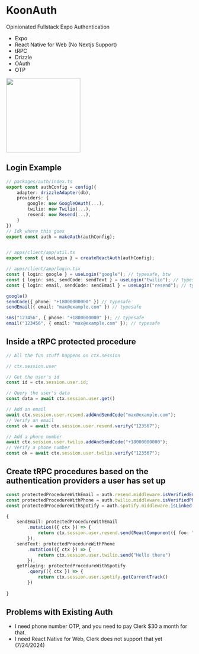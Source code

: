 # KoonAuth

Opinionated Fullstack Expo Authentication

- Expo
- React Native for Web (No Nextjs Support)
- tRPC
- Drizzle
- OAuth
- OTP

<img src="https://i.imgur.com/NoCRvOA.jpeg" height="200px" />

## Login Example

```ts
// packages/auth/index.ts
export const authConfig = config({
    adapter: drizzleAdapter(db),
    providers: {
        google: new GoogleOAuth(...),
        twilio: new Twilio(...),
        resend: new Resend(...),
    }
})
// Idk where this goes
export const auth = makeAuth(authConfig);


// apps/client/app/util.ts
export const { useLogin } = createReactAuth(authConfig);

// apps/client/app/login.tsx
const { login: google } = useLogin("google"); // typesafe, btw
const { login: sms, sendCode: sendText } = useLogin("twilio"); // typesafe
const { login: email, sendCode: sendEmail } = useLogin("resend"); // typesafe

google()
sendCode({ phone: "+18000000000" }) // typesafe
sendEmail({ email: "max@example.com" }) // typesafe

sms("123456", { phone: "+1800000000" }); // typesafe
email("123456", { email: "max@example.com" }); // typesafe

```

## Inside a tRPC protected procedure

```ts
// All the fun stuff happens on ctx.session

// ctx.session.user

// Get the user's id
const id = ctx.session.user.id;

// Query the user's data
const data = await ctx.session.user.get()

// Add an email
await ctx.session.user.resend.addAndSendCode("max@example.com");
// Verify an email
const ok = await ctx.session.user.resend.verify("123567");

// Add a phone number
await ctx.session.user.twilio.addAndSendCode("+18000000000");
// Verify a phone number
const ok = await ctx.session.user.twilio.verify("123567");
```

## Create tRPC procedures based on the authentication providers a user has set up

```ts
const protectedProcedureWithEmail = auth.resend.middleware.isVerifiedEmail(protectedProcedure); // checks for a verified email
const protectedProcedureWithPhone = auth.twilio.middleware.isVerifiedPhone(protectedProcedure); // checks for a verified phone
const protectedProcedureWithSpotify = auth.spotify.middleware.isLinked(protectedProcedure); // checks for an oauth connection to the account

{
    sendEmail: protectedProcedureWithEmail
        .mutation(({ ctx }) => {
            return ctx.session.user.resend.send(ReactComponent({ foo: "bar" }))
        }),
    sendText: protectedProcedureWithPhone
        .mutation(({ ctx }) => {
            return ctx.session.user.twilio.send("Hello there")
        }),
    getPlaying: protectedProcedureWithSpotify
        .query(({ ctx }) => {
            return ctx.session.user.spotify.getCurrentTrack()
        })
        
}

```



## Problems with Existing Auth

- I need phone number OTP, and you need to pay Clerk $30 a month for that.
- I need React Native for Web, Clerk does not support that yet (7/24/2024)


